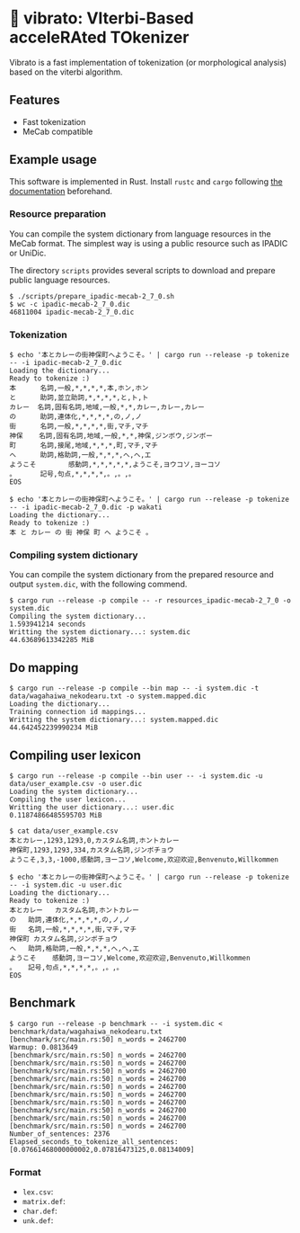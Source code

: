 # 🎤 vibrato: VIterbi-Based acceleRAted TOkenizer

Vibrato is a fast implementation of tokenization (or morphological analysis) based on the viterbi algorithm.

## Features

 - Fast tokenization
 - MeCab compatible

## Example usage

This software is implemented in Rust.
Install `rustc` and `cargo` following [the documentation](https://www.rust-lang.org/tools/install) beforehand.

### Resource preparation

You can compile the system dictionary from language resources in the MeCab format.
The simplest way is using a public resource such as IPADIC or UniDic.

The directory `scripts` provides several scripts to download and prepare public language resources.

```shell
$ ./scripts/prepare_ipadic-mecab-2_7_0.sh
$ wc -c ipadic-mecab-2_7_0.dic
46811004 ipadic-mecab-2_7_0.dic
```

### Tokenization

```
$ echo '本とカレーの街神保町へようこそ。' | cargo run --release -p tokenize -- -i ipadic-mecab-2_7_0.dic
Loading the dictionary...
Ready to tokenize :)
本      名詞,一般,*,*,*,*,本,ホン,ホン
と      助詞,並立助詞,*,*,*,*,と,ト,ト
カレー  名詞,固有名詞,地域,一般,*,*,カレー,カレー,カレー
の      助詞,連体化,*,*,*,*,の,ノ,ノ
街      名詞,一般,*,*,*,*,街,マチ,マチ
神保    名詞,固有名詞,地域,一般,*,*,神保,ジンボウ,ジンボー
町      名詞,接尾,地域,*,*,*,町,マチ,マチ
へ      助詞,格助詞,一般,*,*,*,へ,ヘ,エ
ようこそ        感動詞,*,*,*,*,*,ようこそ,ヨウコソ,ヨーコソ
。      記号,句点,*,*,*,*,。,。,。
EOS
```

```
$ echo '本とカレーの街神保町へようこそ。' | cargo run --release -p tokenize -- -i ipadic-mecab-2_7_0.dic -p wakati
Loading the dictionary...
Ready to tokenize :)
本 と カレー の 街 神保 町 へ ようこそ 。
```


### Compiling system dictionary

You can compile the system dictionary from the prepared resource and output `system.dic`, with the following commend.

```
$ cargo run --release -p compile -- -r resources_ipadic-mecab-2_7_0 -o system.dic
Compiling the system dictionary...
1.593941214 seconds
Writting the system dictionary...: system.dic
44.63689613342285 MiB
```

## Do mapping

```
$ cargo run --release -p compile --bin map -- -i system.dic -t data/wagahaiwa_nekodearu.txt -o system.mapped.dic
Loading the dictionary...
Training connection id mappings...
Writting the system dictionary...: system.mapped.dic
44.642452239990234 MiB
```

## Compiling user lexicon

```
$ cargo run --release -p compile --bin user -- -i system.dic -u data/user_example.csv -o user.dic
Loading the system dictionary...
Compiling the user lexicon...
Writting the user dictionary...: user.dic
0.11874866485595703 MiB
```


```
$ cat data/user_example.csv
本とカレー,1293,1293,0,カスタム名詞,ホントカレー
神保町,1293,1293,334,カスタム名詞,ジンボチョウ
ようこそ,3,3,-1000,感動詞,ヨーコソ,Welcome,欢迎欢迎,Benvenuto,Willkommen
```

```
$ echo '本とカレーの街神保町へようこそ。' | cargo run --release -p tokenize -- -i system.dic -u user.dic
Loading the dictionary...
Ready to tokenize :)
本とカレー	カスタム名詞,ホントカレー
の	助詞,連体化,*,*,*,*,の,ノ,ノ
街	名詞,一般,*,*,*,*,街,マチ,マチ
神保町	カスタム名詞,ジンボチョウ
へ	助詞,格助詞,一般,*,*,*,へ,ヘ,エ
ようこそ	感動詞,ヨーコソ,Welcome,欢迎欢迎,Benvenuto,Willkommen
。	記号,句点,*,*,*,*,。,。,。
EOS
```

## Benchmark

```
$ cargo run --release -p benchmark -- -i system.dic < benchmark/data/wagahaiwa_nekodearu.txt
[benchmark/src/main.rs:50] n_words = 2462700
Warmup: 0.0813649
[benchmark/src/main.rs:50] n_words = 2462700
[benchmark/src/main.rs:50] n_words = 2462700
[benchmark/src/main.rs:50] n_words = 2462700
[benchmark/src/main.rs:50] n_words = 2462700
[benchmark/src/main.rs:50] n_words = 2462700
[benchmark/src/main.rs:50] n_words = 2462700
[benchmark/src/main.rs:50] n_words = 2462700
[benchmark/src/main.rs:50] n_words = 2462700
[benchmark/src/main.rs:50] n_words = 2462700
[benchmark/src/main.rs:50] n_words = 2462700
Number_of_sentences: 2376
Elapsed_seconds_to_tokenize_all_sentences: [0.07661468000000002,0.07816473125,0.08134009]
```

### Format

 - `lex.csv`:
 - `matrix.def`:
 - `char.def`:
 - `unk.def`:
